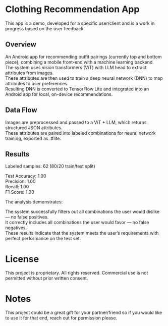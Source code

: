# Clothing Recommendation App

This app is a demo, developed for a specific user/client and is a work in progress based on the user feedback.

## Overview

An Android app for recommending outfit pairings (currently top and bottom piece), combining a mobile front-end with a machine learning backend.  
The system uses vision transformers (ViT) with LLM head to extract attributes from images.  
These attributes are then used to train a deep neural network (DNN) to map attributes to user preferences.  
Resulting DNN is converted to TensorFlow Lite and integrated into an Android app for local, on-device recommendations.

## Data Flow

Images are preprocessed and passed to a ViT + LLM, which returns structured JSON attributes.  
These attributes are paired into labeled combinations for neural network training, exported as .tflite.

## Results
Labeled samples: 62  (80/20 train/test split)

Test Accuracy: 1.00  
Precision: 1.00  
Recall: 1.00  
F1 Score: 1.00  

The analysis demonstrates:

The system successfully filters out all combinations the user would dislike — no false positives.  
It correctly includes all combinations the user would favor — no false negatives.  
These results indicate that the system meets the user’s requirements with perfect performance on the test set.  

# License

This project is proprietary. All rights reserved. Commercial use is not permitted without prior written consent.

# Notes

This project could be a great gift for your partner/friend so if you would like to use it for that end, reach out for permission please.
